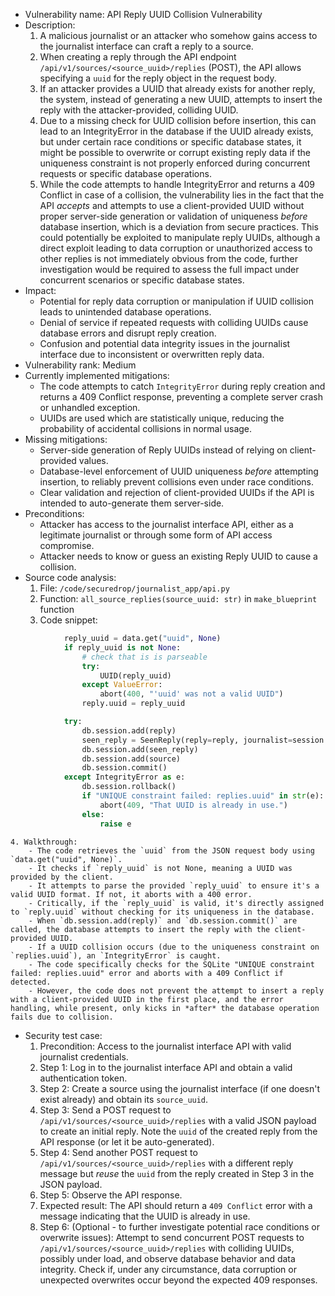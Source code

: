 - Vulnerability name: API Reply UUID Collision Vulnerability
- Description:
    1. A malicious journalist or an attacker who somehow gains access to the journalist interface can craft a reply to a source.
    2. When creating a reply through the API endpoint `/api/v1/sources/<source_uuid>/replies` (POST), the API allows specifying a `uuid` for the reply object in the request body.
    3. If an attacker provides a UUID that already exists for another reply, the system, instead of generating a new UUID, attempts to insert the reply with the attacker-provided, colliding UUID.
    4. Due to a missing check for UUID collision before insertion, this can lead to an IntegrityError in the database if the UUID already exists, but under certain race conditions or specific database states, it might be possible to overwrite or corrupt existing reply data if the uniqueness constraint is not properly enforced during concurrent requests or specific database operations.
    5. While the code attempts to handle IntegrityError and returns a 409 Conflict in case of a collision, the vulnerability lies in the fact that the API *accepts* and attempts to use a client-provided UUID without proper server-side generation or validation of uniqueness *before* database insertion, which is a deviation from secure practices. This could potentially be exploited to manipulate reply UUIDs, although a direct exploit leading to data corruption or unauthorized access to other replies is not immediately obvious from the code, further investigation would be required to assess the full impact under concurrent scenarios or specific database states.
- Impact:
    - Potential for reply data corruption or manipulation if UUID collision leads to unintended database operations.
    - Denial of service if repeated requests with colliding UUIDs cause database errors and disrupt reply creation.
    - Confusion and potential data integrity issues in the journalist interface due to inconsistent or overwritten reply data.
- Vulnerability rank: Medium
- Currently implemented mitigations:
    - The code attempts to catch `IntegrityError` during reply creation and returns a 409 Conflict response, preventing a complete server crash or unhandled exception.
    - UUIDs are used which are statistically unique, reducing the probability of accidental collisions in normal usage.
- Missing mitigations:
    - Server-side generation of Reply UUIDs instead of relying on client-provided values.
    - Database-level enforcement of UUID uniqueness *before* attempting insertion, to reliably prevent collisions even under race conditions.
    - Clear validation and rejection of client-provided UUIDs if the API is intended to auto-generate them server-side.
- Preconditions:
    - Attacker has access to the journalist interface API, either as a legitimate journalist or through some form of API access compromise.
    - Attacker needs to know or guess an existing Reply UUID to cause a collision.
- Source code analysis:
    1. File: `/code/securedrop/journalist_app/api.py`
    2. Function: `all_source_replies(source_uuid: str)` in `make_blueprint` function
    3. Code snippet:
```python
            reply_uuid = data.get("uuid", None)
            if reply_uuid is not None:
                # check that is is parseable
                try:
                    UUID(reply_uuid)
                except ValueError:
                    abort(400, "'uuid' was not a valid UUID")
                reply.uuid = reply_uuid

            try:
                db.session.add(reply)
                seen_reply = SeenReply(reply=reply, journalist=session.get_user())
                db.session.add(seen_reply)
                db.session.add(source)
                db.session.commit()
            except IntegrityError as e:
                db.session.rollback()
                if "UNIQUE constraint failed: replies.uuid" in str(e):
                    abort(409, "That UUID is already in use.")
                else:
                    raise e
```
    4. Walkthrough:
        - The code retrieves the `uuid` from the JSON request body using `data.get("uuid", None)`.
        - It checks if `reply_uuid` is not None, meaning a UUID was provided by the client.
        - It attempts to parse the provided `reply_uuid` to ensure it's a valid UUID format. If not, it aborts with a 400 error.
        - Critically, if the `reply_uuid` is valid, it's directly assigned to `reply.uuid` without checking for its uniqueness in the database.
        - When `db.session.add(reply)` and `db.session.commit()` are called, the database attempts to insert the reply with the client-provided UUID.
        - If a UUID collision occurs (due to the uniqueness constraint on `replies.uuid`), an `IntegrityError` is caught.
        - The code specifically checks for the SQLite "UNIQUE constraint failed: replies.uuid" error and aborts with a 409 Conflict if detected.
        - However, the code does not prevent the attempt to insert a reply with a client-provided UUID in the first place, and the error handling, while present, only kicks in *after* the database operation fails due to collision.

- Security test case:
    1. Precondition: Access to the journalist interface API with valid journalist credentials.
    2. Step 1: Log in to the journalist interface API and obtain a valid authentication token.
    3. Step 2: Create a source using the journalist interface (if one doesn't exist already) and obtain its `source_uuid`.
    4. Step 3: Send a POST request to `/api/v1/sources/<source_uuid>/replies` with a valid JSON payload to create an initial reply. Note the `uuid` of the created reply from the API response (or let it be auto-generated).
    5. Step 4: Send another POST request to `/api/v1/sources/<source_uuid>/replies` with a different reply message but *reuse* the `uuid` from the reply created in Step 3 in the JSON payload.
    6. Step 5: Observe the API response.
    7. Expected result: The API should return a `409 Conflict` error with a message indicating that the UUID is already in use.
    8. Step 6: (Optional - to further investigate potential race conditions or overwrite issues): Attempt to send concurrent POST requests to `/api/v1/sources/<source_uuid>/replies` with colliding UUIDs, possibly under load, and observe database behavior and data integrity. Check if, under any circumstance, data corruption or unexpected overwrites occur beyond the expected 409 responses.